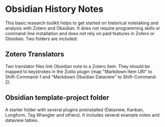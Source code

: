 # Obsidian History Notes
This basic research toolkit helps to get started on historical notetaking and analysis with Zotero and Obsidian. It does not require programming skills or command-line installation and does not rely on paid features in Zotero or Obsidian. Two folders are included:
## Zotero Translators
Two translator files link Obsidian note to a Zotero item. They should be mapped to keystrokes in the Zutilo plugin (map "Markdown Item URI" to Shift-Command-1 and "Markdown Obsidian Dataview" to Shift-Command-2).
## Obsidian template-project folder
A starter folder with several plugins preinstalled (Dataview, Kanban, Longform, Tag Wrangler and others). It includes several example notes and dataview tables.
